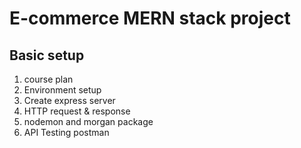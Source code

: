 # E-commerce MERN stack project

## Basic setup

1. course plan
2. Environment setup
3. Create express server
4. HTTP request & response
5. nodemon and morgan package
6. API Testing postman
